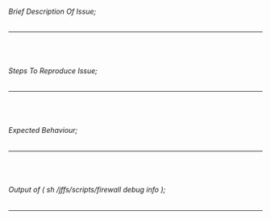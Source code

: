 ###### Brief Description Of Issue;

------------


<br><br>
###### Steps To Reproduce Issue;

------------


<br><br>
###### Expected Behaviour;

------------


<br><br>
###### Output of ( sh /jffs/scripts/firewall debug info );

------------


<br><br>

